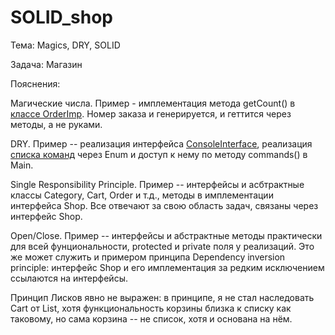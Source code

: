 # SOLID_shop
Тема: Magics, DRY, SOLID

Задача: Магазин

Пояснения:

Магические числа. Пример - имплементация метода getCount() в [классе OrderImp](https://github.com/bojark/JavaPatternsHomework4/blob/fd526c0d2408f85351f56067d903840f3b6ba162/src/main/java/classes/OrderImp.java#L11). Номер заказа и генерируется, и геттится через методы, а не руками.

DRY. Пример -- реализация интерфейса [ConsoleInterface](https://github.com/Dmitry1402/SOLID_shop/blob/main/src/classes/ConsoleInterfaceImp.java#L1-L33), реализация [списка команд](https://github.com/Dmitry1402/SOLID_shop/blob/main/src/classes/Commands.java) через Enum и доступ к нему по методу commands() в Main.

Single Responsibility Principle. Пример -- интерфейсы и асбтрактные классы Category, Cart, Order и т.д., методы в имплементации интерфейса Shop. Все отвечают за свою область задач, связаны через интерфейс Shop.

Open/Close. Пример -- интерфейсы и абстрактные методы практически для всей фунциональности, protected и private поля у реализаций. Это же может служить и примером принципа Dependency inversion principle: интерфейс Shop и его имплементация за редким исключением ссылаются на интерфейсы.

Принцип Лисков явно не выражен: в принципе, я не стал наследовать Cart от List, хотя функциональность корзины близка к списку как таковому, но сама корзина -- не список, хотя и основана на нём.

